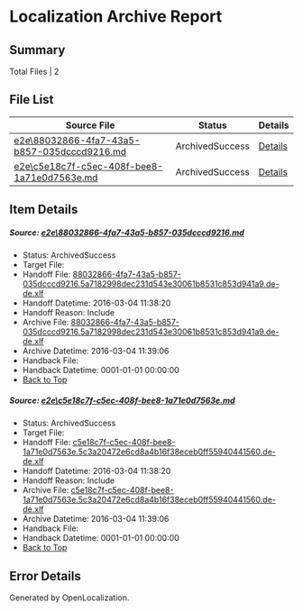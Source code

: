 # <a name='report-top'></a> Localization Archive Report

## Summary
 Total Files | 2

## File List
 Source File | Status | Details 
 ----------- | ------ | ------- 
 [e2e\88032866-4fa7-43a5-b857-035dcccd9216.md](https://github.com/OpenLocalizationTest/oltest/blob/c4ab947947520886d0f010f5c8453ea609633c98/e2e/88032866-4fa7-43a5-b857-035dcccd9216.md) | ArchivedSuccess | [Details](#e521922e5e92f1b8a51c0f8b9be1c373f30fafc18)
 [e2e\c5e18c7f-c5ec-408f-bee8-1a71e0d7563e.md](https://github.com/OpenLocalizationTest/oltest/blob/c4ab947947520886d0f010f5c8453ea609633c98/e2e/c5e18c7f-c5ec-408f-bee8-1a71e0d7563e.md) | ArchivedSuccess | [Details](#ac8767aa5c73fe6555c5a1f41a2ad3065406d73410)

## Item Details
##### <a name='e521922e5e92f1b8a51c0f8b9be1c373f30fafc18'></a> Source: [e2e\88032866-4fa7-43a5-b857-035dcccd9216.md](https://github.com/OpenLocalizationTest/oltest/blob/c4ab947947520886d0f010f5c8453ea609633c98/e2e/88032866-4fa7-43a5-b857-035dcccd9216.md)
* Status: ArchivedSuccess
* Target File: 
* Handoff File: [88032866-4fa7-43a5-b857-035dcccd9216.5a7182998dec231d543e30061b8531c853d941a9.de-de.xlf](https://github.com/OpenLocalizationTestOrg/olhandoff/blob/44d6359ed493685bbfc040b2a8d18f8cd653f614/ol-handoff/OpenLocalizationTestOrg/oltest.de-de/qimu/88032866-4fa7-43a5-b857-035dcccd9216.5a7182998dec231d543e30061b8531c853d941a9.de-de.xlf)
* Handoff Datetime: 2016-03-04 11:38:20
* Handoff Reason: Include
* Archive File: [88032866-4fa7-43a5-b857-035dcccd9216.5a7182998dec231d543e30061b8531c853d941a9.de-de.xlf](https://github.com/OpenLocalizationTestOrg/olhandoff/blob/785e409130436ed7c62bf402b28784b596fd9783/ol-handoff/OpenLocalizationTestOrg/oltest.de-de/qimu/archive/88032866-4fa7-43a5-b857-035dcccd9216.5a7182998dec231d543e30061b8531c853d941a9.de-de.xlf)
* Archive Datetime: 2016-03-04 11:39:06
* Handback File: 
* Handback Datetime: 0001-01-01 00:00:00
* [Back to Top](#report-top)

##### <a name='ac8767aa5c73fe6555c5a1f41a2ad3065406d73410'></a> Source: [e2e\c5e18c7f-c5ec-408f-bee8-1a71e0d7563e.md](https://github.com/OpenLocalizationTest/oltest/blob/c4ab947947520886d0f010f5c8453ea609633c98/e2e/c5e18c7f-c5ec-408f-bee8-1a71e0d7563e.md)
* Status: ArchivedSuccess
* Target File: 
* Handoff File: [c5e18c7f-c5ec-408f-bee8-1a71e0d7563e.5c3a20472e6cd8a4b16f38eceb0ff55940441560.de-de.xlf](https://github.com/OpenLocalizationTestOrg/olhandoff/blob/44d6359ed493685bbfc040b2a8d18f8cd653f614/ol-handoff/OpenLocalizationTestOrg/oltest.de-de/qimu/c5e18c7f-c5ec-408f-bee8-1a71e0d7563e.5c3a20472e6cd8a4b16f38eceb0ff55940441560.de-de.xlf)
* Handoff Datetime: 2016-03-04 11:38:20
* Handoff Reason: Include
* Archive File: [c5e18c7f-c5ec-408f-bee8-1a71e0d7563e.5c3a20472e6cd8a4b16f38eceb0ff55940441560.de-de.xlf](https://github.com/OpenLocalizationTestOrg/olhandoff/blob/785e409130436ed7c62bf402b28784b596fd9783/ol-handoff/OpenLocalizationTestOrg/oltest.de-de/qimu/archive/c5e18c7f-c5ec-408f-bee8-1a71e0d7563e.5c3a20472e6cd8a4b16f38eceb0ff55940441560.de-de.xlf)
* Archive Datetime: 2016-03-04 11:39:06
* Handback File: 
* Handback Datetime: 0001-01-01 00:00:00
* [Back to Top](#report-top)


## Error Details

Generated by OpenLocalization.
